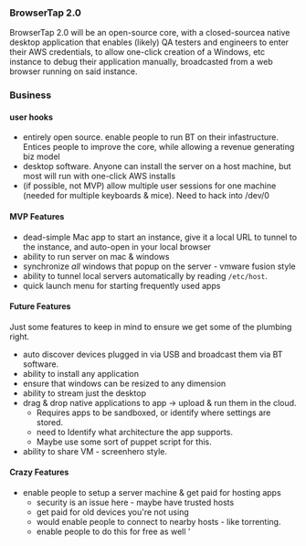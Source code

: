 ### BrowserTap 2.0


BrowserTap 2.0 will be an open-source core, with a closed-sourcea native desktop application that enables (likely) QA testers and engineers to enter their AWS credentials, to allow one-click creation of a Windows, etc instance to debug their application manually, broadcasted from a web browser running on said instance.

### Business

#### user hooks

- entirely open source. enable people to run BT on their infastructure. Entices people to improve the core, while allowing a revenue generating biz model
- desktop software. Anyone can install the server on a host machine, but most will run with one-click AWS installs
- (if possible, not MVP) allow multiple user sessions for one machine (needed for multiple keyboards & mice). Need to hack into /dev/0

#### MVP Features

- dead-simple Mac app to start an instance, give it a local URL to tunnel to the instance, and auto-open in your local browser
- ability to run server on mac & windows
- synchronize *all* windows that popup on the server - vmware fusion style
- ability to tunnel local servers automatically by reading `/etc/host`.
- quick launch menu for starting frequently used apps

#### Future Features

Just some features to keep in mind to ensure we get some of the plumbing right.

- auto discover devices plugged in via USB and broadcast them via BT software.
- ability to install any application
- ensure that windows can be resized to any dimension
- ability to stream just the desktop
- drag & drop native applications to app -> upload & run them in the cloud.
  - Requires apps to be sandboxed, or identify where settings are stored.
  - need to Identify what architecture the app supports.
  - Maybe use some sort of puppet script for this.
- ability to share VM - screenhero style.

#### Crazy Features

- enable people to setup a server machine & get paid for hosting apps
  - security is an issue here - maybe have trusted hosts
  - get paid for old devices you're not using
  - would enable people to connect to nearby hosts - like torrenting.
  - enable people to do this for free as well
'
